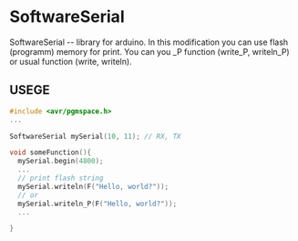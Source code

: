 SoftwareSerial
==============

SoftwareSerial -- library for arduino. 
In this modification you can use flash (programm) memory for print. You can you _P function (write_P, writeln_P) or usual function (write, writeln). 

USEGE
------

```cpp
#include <avr/pgmspace.h>
...

SoftwareSerial mySerial(10, 11); // RX, TX

void someFunction(){
  mySerial.begin(4800);
  ...
  // print flash string
  mySerial.writeln(F("Hello, world?"));
  // or 
  mySerial.writeln_P(F("Hello, world?"));
  ...

}

```
